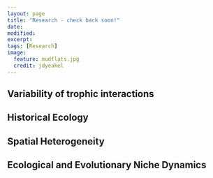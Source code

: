 ```yaml
---
layout: page
title: "Research - check back soon!"
date: 
modified:
excerpt:
tags: [Research]
image:
  feature: mudflats.jpg
  credit: jdyeakel
---
```



## Variability of trophic interactions


## Historical Ecology


## Spatial Heterogeneity


## Ecological and Evolutionary Niche Dynamics


